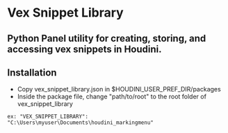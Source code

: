 # Vex Snippet Library
## Python Panel utility for creating, storing, and accessing vex snippets in Houdini.

## Installation
* Copy vex_snippet_library.json in $HOUDINI_USER_PREF_DIR/packages
* Inside the package file, change "path/to/root" to the root folder of vex_snippet_library
```
ex: "VEX_SNIPPET_LIBRARY": "C:\Users\myuser\Documents\houdini_markingmenu"
```
